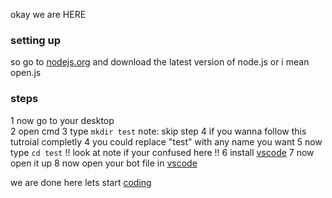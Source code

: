 okay we are HERE
### setting up
so go to [nodejs.org](https://nodejs.org/en/) and download the latest version of node.js or i mean open.js
### steps
1 now go to your desktop<br />
2 open cmd
3 type `mkdir test` 
note: skip step 4 if you wanna follow this tutroial completly
4 you could replace "test" with any name you want
5 now type `cd test` !! look at note if your confused here !!
6 install [vscode](https://code.visualstudio.com/download)
7 now open it up
8 now open your bot file in [vscode](https://code.visualstudio.com/download)

we are done here lets start [coding](startingtocode.md)
